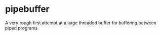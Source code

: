 # pipebuffer
A very rough first attempt at a large threaded buffer for buffering between piped programs
